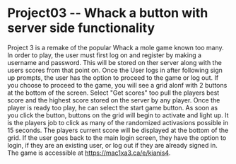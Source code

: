 # Project03 -- Whack a button with server side functionality

Project 3 is a remake of the popular Whack a mole game known too many. In order to play, the user must first log on and register by making a username and password. This will be stored on ther server along with the users scores from that point on. Once the User logs in after following sign up prompts, the user has the option to proceed to the game or log out. If you choose to proceed to the game, you will see a grid alonf with 2 buttons at the bottom of the screen. Select "Get scores" too pull the players best score and the highest score stored on the server by any player. Once the player is ready too play, he can select the start game button. As soon as you click the button, buttons on the grid will begin to activate and light up. It is the players job to click as many of the randomized activasions possible in 15 seconds. The players current score will be displayed at the bottom of the grid. If the user goes back to the main login screen, they have the option to login, if they are an existing user, or log out if they are already signed in. The game is accessible at https://mac1xa3.ca/e/kianis4.


